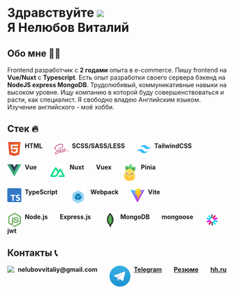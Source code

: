 # Здравствуйте <img src="https://media.giphy.com/media/hvRJCLFzcasrR4ia7z/giphy.gif" width="5%"> <br> Я Нелюбов Виталий

## Обо мне 👨‍💻

Frontend разработчик с <b>2 годами</b> опыта в e-commerce. Пишу frontend на <b>Vue/Nuxt</b> с <b>Typescript</b>. Есть опыт разработки своего сервера бэкенд на <b>NodeJS express MongoDB</b>. Трудолюбивый, коммуникативные навыки на высоком уровне. Ищу компанию в которой буду совершенствоваться и расти, как специалист. Я свободно владею Английским языком. Изучение английского - моё хобби.




## Стек 🔥

<span>
	<img align="top" width="32px" heihgt="32px" src="/html.svg"/>&nbsp;
	<b>HTML</b>
</span>
&nbsp;&nbsp;&nbsp;&nbsp;&nbsp;
<span>
	<img align="top" width="32px" heihgt="32px" src="/sass.svg"/>&nbsp;
	<b>SCSS/SASS/LESS</b>
</span> 
&nbsp;&nbsp;&nbsp;&nbsp;&nbsp;
<span>
	<img align="top" width="32px" heihgt="32px" src="/tailwindcss.svg"/>&nbsp;
	<b>TailwindCSS</b>
</span> 
<br/>
<br/>
<span>
	<img align="top" width="32px" heihgt="32px" src="/vue.png"/>&nbsp;
	<b>Vue</b>
</span>
&nbsp;&nbsp;&nbsp;&nbsp;&nbsp;
<span>
	<img align="top" width="40px" heihgt="40px" src="/nuxt.svg"/>&nbsp;
	<b>Nuxt</b>
</span>
&nbsp;&nbsp;&nbsp;&nbsp;&nbsp;
<span>
	<b>Vuex</b>
</span> 
&nbsp;&nbsp;&nbsp;&nbsp;&nbsp;
<span>
	<img align="top" width="32px" heihgt="32px" src="/pinia.svg"/>&nbsp;
	<b>Pinia</b>
</span>
<br/>
<br/>
<span>
	<img align="top" width="32px" heihgt="32px" src="/typescript.svg"/>&nbsp;
	<b>TypeScript</b>
</span> 
&nbsp;&nbsp;&nbsp;&nbsp;&nbsp;
<span>
	<img align="top" width="40px" heihgt="40px" src="/webpack.svg"/>&nbsp;
	<b>Webpack</b>
</span> 
&nbsp;&nbsp;&nbsp;&nbsp;&nbsp;
<span>
	<img align="top" width="32px" heihgt="32px" src="/vite.svg"/>&nbsp;
	<b>Vite</b>
</span>
<br/>
<br/>
<span>
	<img align="top" width="32px" heihgt="32px" src="/nodejs.svg"/>&nbsp;
	<b>Node.js</b>
</span>
&nbsp;&nbsp;&nbsp;&nbsp;&nbsp;
<span>
	<b>Express.js</b>
</span>
&nbsp;&nbsp;&nbsp;&nbsp;&nbsp;
<span>
	<img align="top" width="32px" heihgt="32px" src="/mongodb.png"/>&nbsp;
	<b>MongoDB</b>
</span>
&nbsp;&nbsp;&nbsp;&nbsp;&nbsp;
<span>
	<b>mongoose</b>
</span>
&nbsp;&nbsp;&nbsp;&nbsp;&nbsp;
<span>
	<img align="top" width="32px" heihgt="32px" src="/jwt.svg"/>&nbsp;
	<b>jwt</b>
</span>


## Контакты 📞

<span>
	<img align="top" src="/gmail.svg"/>&nbsp;
	<b>nelubovvitaliy@gmail.com</b>
</span>
&nbsp;&nbsp;&nbsp;&nbsp;&nbsp;
<span>
	<img align="top" src="/telegram.svg"/>&nbsp;
	<a href="https://t.me/VitaliyNelubov" target="_blank"><b>Telegram</b></a>
</span>
&nbsp;&nbsp;&nbsp;&nbsp;&nbsp;
<span>
	<a href="https://docs.google.com/document/d/1imumoV98UF1Hv4Uap5xJm3uykaxCvarOzaSVnab4Cuc" target="_blank"><b>Резюме</b></a>
</span>
&nbsp;&nbsp;&nbsp;&nbsp;&nbsp;
<span>
	<a href="https://kursk.hh.ru/resume/4953b85aff0c8d3c420039ed1f596c44313751" target="_blank"><b>hh.ru</b></a>
</span>
